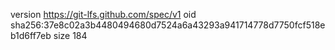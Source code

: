 version https://git-lfs.github.com/spec/v1
oid sha256:37e8c02a3b4480494680d7524a6a43293a941714778d7750fcf518eb1d6ff7eb
size 184
